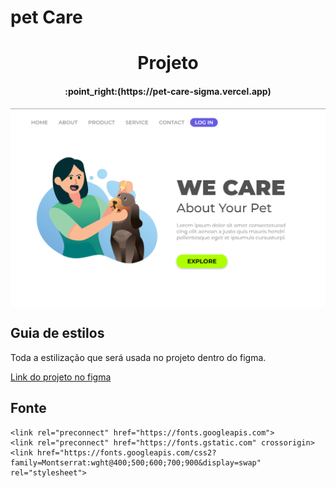 # pet Care

<h1 align="center"> Projeto </h1>

<h4 align="center">
    :point_right:(https://pet-care-sigma.vercel.app)
</h4>

<img align="center" src="https://raw.githubusercontent.com/Gbiiandrad/My-Repository-/main/Imagens/pet%20care.png">

## Guia de estilos

Toda a estilização que será usada no projeto dentro do figma.

[Link do projeto no figma](https://www.figma.com/file/e05eBQ6NZjtoDxGe8vFh03/We-Care-Your-Pet-3?mode=dev)

## Fonte

    <link rel="preconnect" href="https://fonts.googleapis.com">
    <link rel="preconnect" href="https://fonts.gstatic.com" crossorigin>
    <link href="https://fonts.googleapis.com/css2?family=Montserrat:wght@400;500;600;700;900&display=swap" rel="stylesheet">

